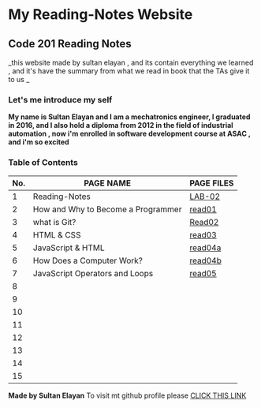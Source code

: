 # My Reading-Notes Website 
## Code 201 Reading Notes
_this website made by sultan elayan , and its contain everything we learned , and it's have the summary from what we read in book that the TAs give it to us _
### Let's me introduce my self 
**My name is Sultan Elayan and I am a mechatronics engineer, I graduated in 2016, and I also hold a diploma from 2012 in the field of industrial automation , now i'm enrolled in software development course at ASAC , and i'm so excited**

### Table of Contents

No. | PAGE NAME | PAGE FILES
----|-----------|-----
1|Reading-Notes|[LAB-02](LAB-02.md)
2|How and Why to Become a Programmer|[read01](read01.md)
3|what is Git?|[Read02](Read02.md)
4|HTML & CSS|[read03](read03.md)
5|JavaScript & HTML|[read04a](read04a.md)
6|How Does a Computer Work?|[read04b](read04b.md)
7|JavaScript Operators and Loops|[read05](read05.md)
8|||
9|||
10|||
11|||
12|||
13|||
14|||
15|||

**Made by Sultan Elayan**
To visit mt github profile please [CLICK THIS LINK](https://github.com/sultan-elayan)